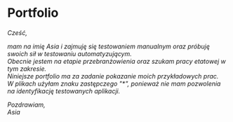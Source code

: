 # Portfolio
<h6>Cześć,

mam na imię Asia i zajmuję się testowaniem manualnym oraz próbuję swoich sił w testowaniu automatyzującym. </br>
Obecnie jestem na etapie przebranżowienia oraz szukam pracy etatowej w tym zakresie.</br>
Niniejsze portfolio ma za zadanie pokazanie moich przykładowych prac.  </br>
W plikach użyłam znaku zastępczego "*", ponieważ nie mam pozwolenia na identyfikację testowanych aplikacji.</br>

Pozdrawiam, </br>
Asia</h6>

